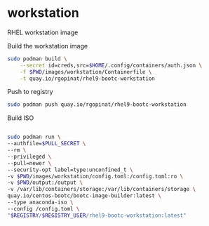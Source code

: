 # workstation
RHEL workstation image

Build the workstation image

```sh
sudo podman build \
    --secret id=creds,src=$HOME/.config/containers/auth.json \
    -f $PWD/images/workstation/Containerfile \
    -t quay.io/rgopinat/rhel9-bootc-workstation
```

Push to registry

```sh
sudo podman push quay.io/rgopinat/rhel9-bootc-workstation
```

Build ISO

```sh

sudo podman run \
--authfile=$PULL_SECRET \
--rm \
--privileged \
--pull=newer \
--security-opt label=type:unconfined_t \
-v $PWD/images/workstation/config.toml:/config.toml:ro \
-v $PWD/output:/output \
-v /var/lib/containers/storage:/var/lib/containers/storage \
quay.io/centos-bootc/bootc-image-builder:latest \
--type anaconda-iso \
--config /config.toml \
"$REGISTRY/$REGISTRY_USER/rhel9-bootc-workstation:latest"

```